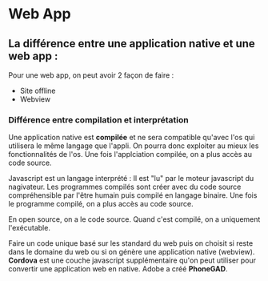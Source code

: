 # Web App
## La différence entre une application native et une web app :
Pour une web app, on peut avoir 2 façon de faire :
- Site offline
- Webview

### Différence entre compilation et interprétation
Une application native est **compilée** et ne sera compatible qu'avec l'os qui utilisera le même langage que l'appli. On pourra donc exploiter au mieux les fonctionnalités de l'os.
Une fois l'applciation compilée, on a plus accès au code source.

Javascript est un langage interprété : Il est "lu" par le moteur javascript du nagivateur.
Les programmes compilés sont créer avec du code source compréhensible par l'être humain puis compilé en langage binaire. Une fois le programme compilé, on a plus accès au code source. 

En open source, on a le code source. Quand c'est compilé, on a uniquement l'exécutable.

Faire un code unique basé sur les standard du web puis on choisit si reste dans le domaine du web ou si on génère une application native (webview). **Cordova** est une couche javascript supplémentaire qu'on peut utiliser pour convertir une application web en native. Adobe a créé **PhoneGAD**.
